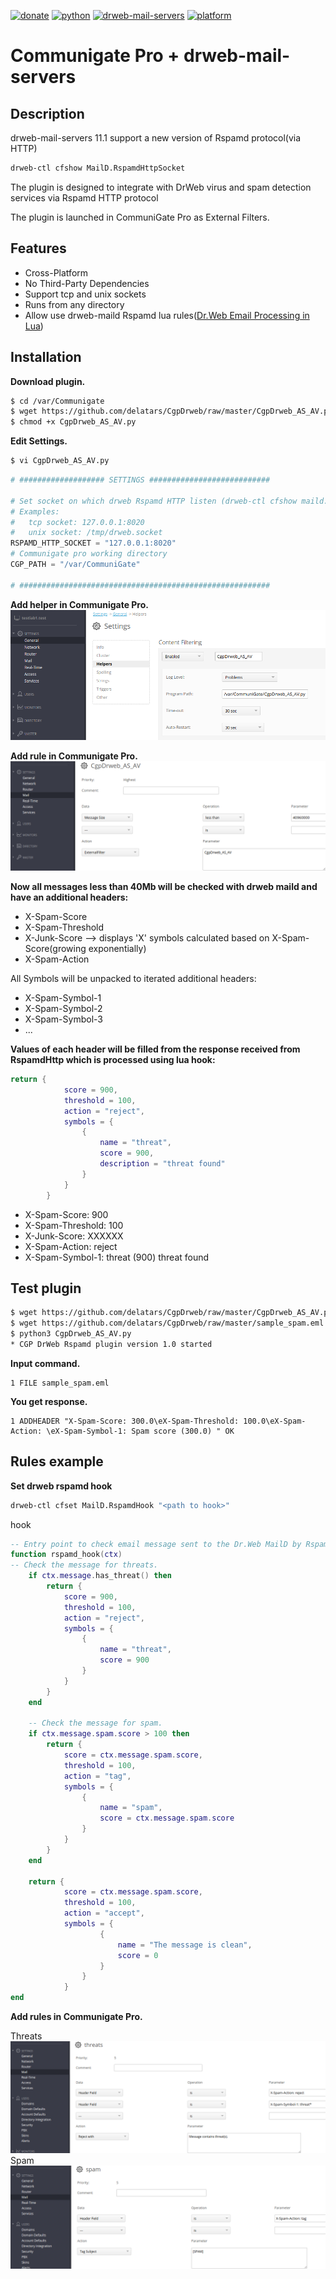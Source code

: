 [![donate](https://img.shields.io/badge/donate-PayPal-blue.svg)](https://www.paypal.com/cgi-bin/webscr?cmd=_s-xclick&hosted_button_id=A5564C87QCFH4&source=url)
[![python](https://img.shields.io/badge/python-3-blue.svg)](https://www.python.org/download/releases/3.0/)
[![drweb-mail-servers](https://img.shields.io/badge/drweb--mail--servers-11.1-blue.svg)](https://download.geo.drweb.com/pub/drweb/unix/mail/11.1/documentation/html/en/)
[![platform](https://img.shields.io/badge/platform-linux--64%20%7C%20linux--86%20%7C%20freebsd--64%20%7C%20freebsd--86-lightgrey.svg)](https://github.com/delatars/CgpDrweb)

# Communigate Pro + drweb-mail-servers


## Description
drweb-mail-servers 11.1 support a new version of Rspamd protocol(via HTTP)
```bash
drweb-ctl cfshow MailD.RspamdHttpSocket
```

The plugin is designed to integrate with DrWeb virus and spam detection services via Rspamd HTTP protocol

The plugin is launched in CommuniGate Pro as External Filters.

## Features
- Cross-Platform
- No Third-Party Dependencies
- Support tcp and unix sockets
- Runs from any directory
- Allow use drweb-maild Rspamd lua rules([Dr.Web Email Processing in Lua](https://download.geo.drweb.com/pub/drweb/unix/mail/11.1/documentation/html/en/dw_9_maild_lua.htm))

## Installation
**Download plugin.**
```bash
$ cd /var/Communigate
$ wget https://github.com/delatars/CgpDrweb/raw/master/CgpDrweb_AS_AV.py
$ chmod +x CgpDrweb_AS_AV.py
```
**Edit Settings.**
```bash
$ vi CgpDrweb_AS_AV.py
```
```python
# ################### SETTINGS ###########################

# Set socket on which drweb Rspamd HTTP listen (drweb-ctl cfshow maild.rspamdhttpsocket --value)
# Examples:
#   tcp socket: 127.0.0.1:8020
#   unix socket: /tmp/drweb.socket
RSPAMD_HTTP_SOCKET = "127.0.0.1:8020"
# Communigate pro working directory
CGP_PATH = "/var/CommuniGate"

# ########################################################
```
**Add helper in Communigate Pro.**
![screenshot](img/add_helper.png)

**Add rule in Communigate Pro.**
![screenshot](img/add_rule.png)

**Now all messages less than 40Mb will be checked with drweb maild and have an additional headers:**
- X-Spam-Score
- X-Spam-Threshold
- X-Junk-Score --> displays 'X' symbols calculated based on X-Spam-Score(growing exponentially)
- X-Spam-Action

All Symbols will be unpacked to iterated additional headers:
- X-Spam-Symbol-1
- X-Spam-Symbol-2
- X-Spam-Symbol-3
- ...

**Values of each header will be filled from the response received from RspamdHttp which is processed using lua hook:**
```lua
return {
            score = 900,
            threshold = 100,
            action = "reject",
            symbols = {
                {
                    name = "threat",
                    score = 900,
                    description = "threat found"
                }
            }
        }
```
- X-Spam-Score: 900
- X-Spam-Threshold: 100
- X-Junk-Score: XXXXXX
- X-Spam-Action: reject
- X-Spam-Symbol-1: threat (900) threat found

## Test plugin
```bash
$ wget https://github.com/delatars/CgpDrweb/raw/master/CgpDrweb_AS_AV.py
$ wget https://github.com/delatars/CgpDrweb/raw/master/sample_spam.eml
$ python3 CgpDrweb_AS_AV.py
* CGP DrWeb Rspamd plugin version 1.0 started
```
**Input command.**
```
1 FILE sample_spam.eml
```
**You get response.**
```
1 ADDHEADER "X-Spam-Score: 300.0\eX-Spam-Threshold: 100.0\eX-Spam-Action: \eX-Spam-Symbol-1: Spam score (300.0) " OK
```

## Rules example

**Set drweb rspamd hook**
```bash
drweb-ctl cfset MailD.RspamdHook "<path to hook>"
```
hook
```lua
-- Entry point to check email message sent to the Dr.Web MailD by Rspamd protocol
function rspamd_hook(ctx)
-- Check the message for threats.
    if ctx.message.has_threat() then
        return {
            score = 900,
            threshold = 100,
            action = "reject",
            symbols = {
                {
                    name = "threat",
                    score = 900
                }
            }
        }
    end

    -- Check the message for spam.
    if ctx.message.spam.score > 100 then
        return {
            score = ctx.message.spam.score,
            threshold = 100,
            action = "tag",
            symbols = {
                {
                    name = "spam",
                    score = ctx.message.spam.score
                }
            }
        }
    end

    return {
            score = ctx.message.spam.score,
            threshold = 100,
            action = "accept",
            symbols = {
                    {
                        name = "The message is clean",
                        score = 0
                    }
                }
            }
end
```
**Add rules in Communigate Pro.**

Threats
![screenshot](img/threats_rule.png)
Spam
![screenshot](img/spam_rule.png)
